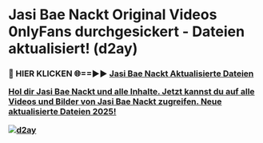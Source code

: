 # Jasi Bae Nackt Original Videos 0nlyFans durchgesickert - Dateien aktualisiert! (d2ay)

<h3>🔴 HIER KLICKEN 🌐==►► <a href="https://tinyurl.com/h6vf6nb8" rel="nofollow">Jasi Bae Nackt Aktualisierte Dateien

Hol dir Jasi Bae Nackt und alle Inhalte. Jetzt kannst du auf alle Videos und Bilder von Jasi Bae Nackt zugreifen. Neue aktualisierte Dateien 2025!

[![d2ay](https://i.imgur.com/sD4kR3V.gif)](https://tinyurl.com/h6vf6nb8)
